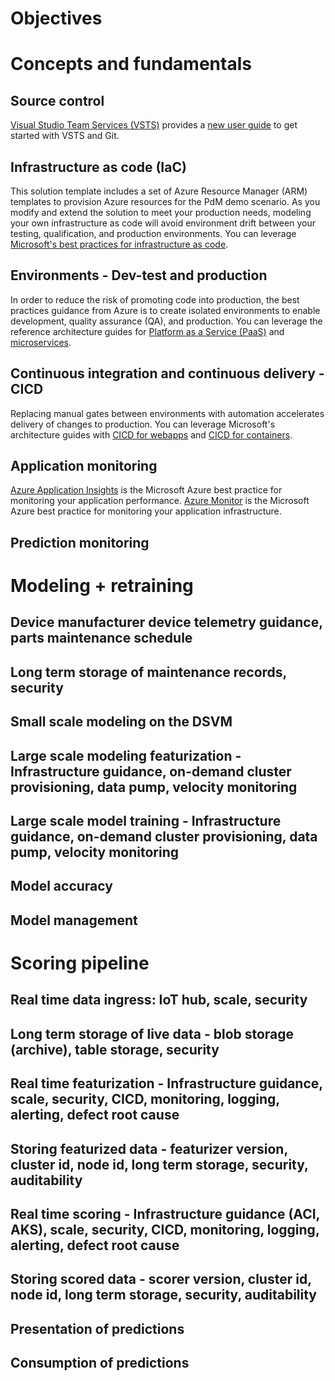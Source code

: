 # Objectives
# Concepts and fundamentals
## Source control
[Visual Studio Team Services (VSTS)](https://docs.microsoft.com/en-us/vsts/index?view=vsts) provides a [new user guide](https://docs.microsoft.com/en-us/vsts/user-guide/?view=vsts) to get started with VSTS and Git.
## Infrastructure as code (IaC)
This solution template includes a set of Azure Resource Manager (ARM) templates to provision Azure resources for the PdM demo scenario.  As you modify and extend the solution to meet your production needs, modeling your own infrastructure as code will avoid environment drift between your testing, qualification, and production environments.  You can leverage [Microsoft's best practices for infrastructure as code](https://docs.microsoft.com/en-us/azure/devops/what-is-infrastructure-as-code).
## Environments - Dev-test and production
In order to reduce the risk of promoting code into production, the best practices guidance from Azure is to create isolated environments to enable development, quality assurance (QA), and production.  You can leverage the reference architecture guides for [Platform as a Service (PaaS)](https://azure.microsoft.com/en-us/solutions/architecture/dev-test-paas/) and [microservices](https://azure.microsoft.com/en-us/solutions/architecture/dev-test-microservice/).
## Continuous integration and continuous delivery - CICD
Replacing manual gates between environments with automation accelerates delivery of changes to production.  You can leverage Microsoft's architecture guides with [CICD for webapps](https://azure.microsoft.com/en-us/solutions/architecture/vsts-continuous-integration-and-continuous-deployment-for-azure-web-apps/) and [CICD for containers](https://azure.microsoft.com/en-us/solutions/architecture/cicd-for-containers/).
## Application monitoring
[Azure Application Insights](https://docs.microsoft.com/en-us/azure/application-insights/) is the Microsoft Azure best practice for monitoring your application performance.  [Azure Monitor](https://docs.microsoft.com/en-us/azure/monitoring/) is the Microsoft Azure best practice for monitoring your application infrastructure.
## Prediction monitoring
# Modeling + retraining
## Device manufacturer device telemetry guidance, parts maintenance schedule
## Long term storage of maintenance records, security
## Small scale modeling on the DSVM
## Large scale modeling featurization - Infrastructure guidance, on-demand cluster provisioning, data pump, velocity monitoring
## Large scale model training - Infrastructure guidance, on-demand cluster provisioning, data pump, velocity monitoring
## Model accuracy
## Model management
# Scoring pipeline
## Real time data ingress: IoT hub, scale, security
## Long term storage of live data - blob storage (archive), table storage, security
## Real time featurization - Infrastructure guidance, scale, security, CICD, monitoring, logging, alerting, defect root cause
## Storing featurized data - featurizer version, cluster id, node id, long term storage, security, auditability
## Real time scoring - Infrastructure guidance (ACI, AKS), scale, security, CICD, monitoring, logging, alerting, defect root cause
## Storing scored data - scorer version, cluster id, node id, long term storage, security, auditability
## Presentation of predictions
## Consumption of predictions

